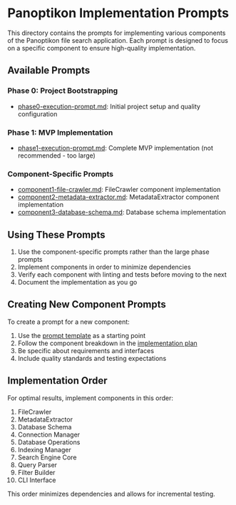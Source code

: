 # Panoptikon Implementation Prompts

This directory contains the prompts for implementing various components of the Panoptikon file search application. Each prompt is designed to focus on a specific component to ensure high-quality implementation.

## Available Prompts

### Phase 0: Project Bootstrapping
- [phase0-execution-prompt.md](phase0-execution-prompt.md): Initial project setup and quality configuration

### Phase 1: MVP Implementation
- [phase1-execution-prompt.md](phase1-execution-prompt.md): Complete MVP implementation (not recommended - too large)

### Component-Specific Prompts
- [component1-file-crawler.md](component1-file-crawler.md): FileCrawler component implementation
- [component2-metadata-extractor.md](component2-metadata-extractor.md): MetadataExtractor component implementation
- [component3-database-schema.md](component3-database-schema.md): Database schema implementation

## Using These Prompts

1. Use the component-specific prompts rather than the large phase prompts
2. Implement components in order to minimize dependencies
3. Verify each component with linting and tests before moving to the next
4. Document the implementation as you go

## Creating New Component Prompts

To create a prompt for a new component:

1. Use the [prompt template](../cursor/prompt_template.md) as a starting point
2. Follow the component breakdown in the [implementation plan](../cursor/implementation_plan.md)
3. Be specific about requirements and interfaces
4. Include quality standards and testing expectations

## Implementation Order

For optimal results, implement components in this order:

1. FileCrawler
2. MetadataExtractor
3. Database Schema
4. Connection Manager
5. Database Operations
6. Indexing Manager
7. Search Engine Core
8. Query Parser
9. Filter Builder
10. CLI Interface

This order minimizes dependencies and allows for incremental testing.
